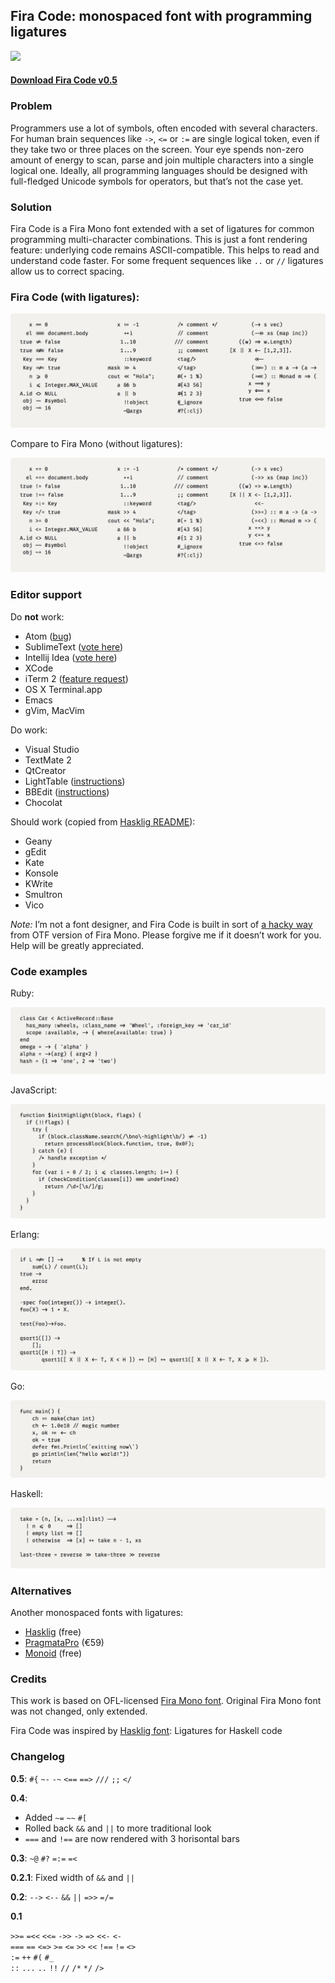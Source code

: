## Fira Code: monospaced font with programming ligatures

<img src="https://dl.dropboxusercontent.com/u/561580/imgs/fira_code_logo.svg">

#### [Download Fira Code v0.5](https://github.com/tonsky/FiraCode/releases/download/0.5/FiraCode-Regular.otf)

### Problem

Programmers use a lot of symbols, often encoded with several characters. For human brain sequences like `->`, `<=` or `:=` are single logical token, even if they take two or three places on the screen. Your eye spends non-zero amount of energy to scan, parse and join multiple characters into a single logical one. Ideally, all programming languages should be designed with full-fledged Unicode symbols for operators, but that’s not the case yet.

### Solution

Fira Code is a Fira Mono font extended with a set of ligatures for common programming multi-character combinations. This is just a font rendering feature: underlying code remains ASCII-compatible. This helps to read and understand code faster. For some frequent sequences like `..` or `//` ligatures allow us to correct spacing.

### Fira Code (with ligatures):

<img src="./showcases/all_ligatures.png" />

Compare to Fira Mono (without ligatures):

<img src="./showcases/no_ligatures.png" />

### Editor support

Do **not** work:

- Atom ([bug](https://github.com/atom/atom/issues/6055))
- SublimeText ([vote here](http://sublimetext.userecho.com/topic/433445-opentype-support-ligatures-curly-quotes-contextual-and-alternate-symbols/))
- Intellij Idea ([vote here](https://youtrack.jetbrains.com/issue/IDEA-127539))
- XCode
- iTerm 2 ([feature request](https://gitlab.com/gnachman/iterm2/issues/3568))
- OS X Terminal.app
- Emacs
- gVim, MacVim

Do work:

- Visual Studio
- TextMate 2
- QtCreator
- LightTable ([instructions](https://github.com/LightTable/LightTable/issues/1459#issuecomment-57366504))
- BBEdit ([instructions](https://github.com/i-tu/Hasklig/issues/3#issue-46601683))
- Chocolat

Should work (copied from [Hasklig README](https://github.com/i-tu/Hasklig)):

- Geany
- gEdit
- Kate
- Konsole
- KWrite
- Smultron
- Vico

_Note:_ I’m not a font designer, and Fira Code is built in sort of [a hacky way](https://github.com/mozilla/Fira/issues/62) from OTF version of Fira Mono. Please forgive me if it doesn’t work for you. Help will be greatly appreciated.

### Code examples

Ruby:

<img src="./showcases/ruby.png" />

JavaScript:

<img src="./showcases/javascript.png" />


Erlang:

<img src="./showcases/erlang.png" />

Go:

<img src="./showcases/go.png" />

Haskell:

<img src="./showcases/haskell.png" />

### Alternatives

Another monospaced fonts with ligatures:

- [Hasklig](https://github.com/i-tu/Hasklig) (free)
- [PragmataPro](http://www.fsd.it/fonts/pragmatapro.htm) (€59)
- [Monoid](http://larsenwork.com/monoid/) (free)

### Credits

This work is based on OFL-licensed [Fira Mono font](https://github.com/mozilla/Fira). Original Fira Mono font was not changed, only extended.

Fira Code was inspired by [Hasklig font](https://github.com/i-tu/Hasklig): Ligatures for Haskell code

### Changelog

**0.5**: `#{` `~-` `-~` `<==` `==>` `///` `;;` `</`

**0.4**:

- Added `~=` `~~` `#[`
- Rolled back `&&` and `||` to more traditional look
- `===` and `!==` are now rendered with 3 horisontal bars

**0.3**: `~@` `#?` `=:=` `=<`

**0.2.1**: Fixed width of `&&` and `||`

**0.2**: `-->` `<--` `&&` `||` `=>>` `=/=`

**0.1**

`>>=` `=<<` `<<=` `->>` `->` `=>` `<<-` `<-`  
`===` `==` `<=>` `>=` `<=` `>>` `<<` `!==` `!=` `<>`  
`:=` `++` `#(` `#_`  
`::` `...` `..` `!!` `//` `/*` `*/` `/>`  
